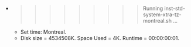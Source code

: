 * >>>>>>>>> Running inst-std-system-xtra-tz-montreal.sh ...
  * Set time: Montreal.
  * Disk size = 4534508K. Space Used = 4K. Runtime = 00:00:00:01.
